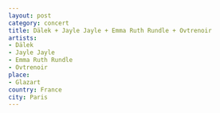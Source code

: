 ```yaml
---
layout: post
category: concert
title: Dälek + Jayle Jayle + Emma Ruth Rundle + Ovtrenoir
artists: 
- Dälek
- Jayle Jayle
- Emma Ruth Rundle
- Ovtrenoir
place: 
- Glazart
country: France
city: Paris
---
```


